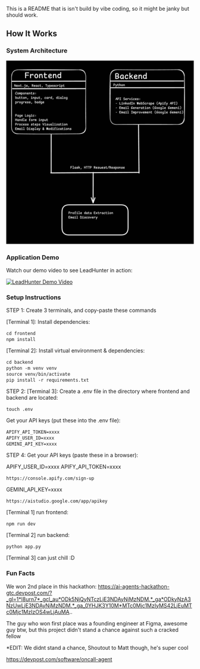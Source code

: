 This is a README that is isn't build by vibe coding, so it might be janky but should work.

## How It Works

### System Architecture
![LeadHunter Diagram](diagram.jpeg)

### Application Demo
Watch our demo video to see LeadHunter in action:

[![LeadHunter Demo Video](https://img.youtube.com/vi/zk4MY0r0eF0/0.jpg)](https://www.youtube.com/watch?v=zk4MY0r0eF0)

### Setup Instructions

STEP 1: Create 3 terminals, and copy-paste these commands

[Terminal 1]: Install dependencies:

    cd frontend
    npm install

[Terminal 2]: Install virtual environment & dependencies:

    cd backend
    python -m venv venv
    source venv/bin/activate
    pip install -r requirements.txt

STEP 2: 
[Terminal 3]: Create a .env file in the directory where frontend and backend are located:

    touch .env
    
Get your API keys (put these into the .env file):

    APIFY_API_TOKEN=xxxx
    APIFY_USER_ID=xxxx
    GEMINI_API_KEY=xxxx


STEP 4: Get your API keys (paste these in a browser):

APIFY_USER_ID=xxxx
APIFY_API_TOKEN=xxxx

    https://console.apify.com/sign-up

GEMINI_API_KEY=xxxx

    https://aistudio.google.com/app/apikey
    
    

[Terminal 1] run frontend:

    npm run dev

[Terminal 2] run backend:

    python app.py

[Terminal 3] can just chill :D
    

### Fun Facts

We won 2nd place in this hackathon:
https://ai-agents-hackathon-gtc.devpost.com/?_gl=1*l8urn7*_gcl_au*ODk5NjQyNTczLjE3NDAyNjMzNDM.*_ga*ODkyNzA3NzUwLjE3NDAyNjMzNDM.*_ga_0YHJK3Y10M*MTc0Mjc1MzIyMS42LjEuMTc0Mjc1MzIzOS4wLjAuMA..

The guy who won first place was a founding engineer at Figma, awesome guy btw, but this project didn't stand a chance against such a cracked fellow

*EDIT: We didnt stand a chance, Shoutout to Matt though, he's super cool

https://devpost.com/software/oncall-agent
